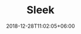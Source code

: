 ---
title: "Sleek"
date: 2018-12-28T11:02:05+06:00 
# type don't remove or customize
type : "docs"
---